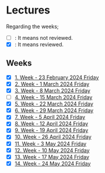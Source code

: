 # Lectures

Regarding the weeks;
- [ ] : It means not reviewed.
- [x] : It means reviewed.

## Weeks
- [x] [1. Week - 23 February 2024 Friday](01_23_02_2024.ipynb)
- [x] [2. Week - 1 March 2024 Friday](02_01_03_2024.ipynb)
- [x] [3. Week - 8 March 2024 Friday](03_08_03_2024.ipynb)
- [ ] [4. Week - 15 March 2024 Friday](04_15_03_2024.ipynb)
- [x] [5. Week - 22 March 2024 Friday](05_22_03_2024.ipynb)
- [x] [6. Week - 29 March 2024 Friday](06_29_03_2024.ipynb)
- [x] [7. Week - 5 April 2024 Friday](07_05_04_2024.ipynb)
- [x] [8. Week - 12 April 2024 Friday](08_12_04_2024.ipynb)
- [x] [9. Week - 19 April 2024 Friday](09_19_04_2024.ipynb)
- [x] [10. Week - 26 April 2024 Friday](10_26_04_2024.ipynb)
- [x] [11. Week - 3 May 2024 Friday](11_03_05_2024.ipynb)
- [x] [12. Week - 10 May 2024 Friday](12_10_05_2024.ipynb)
- [x] [13. Week - 17 May 2024 Friday](13_17_05_2024.ipynb)
- [x] [14. Week - 24 May 2024 Friday](14_24_05_2024.ipynb)
